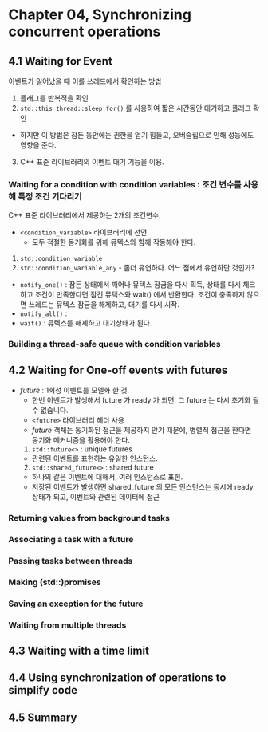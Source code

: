 # Chapter 04, Synchronizing concurrent operations


## 4.1 Waiting for Event
이벤트가 일어났을 때 이를 쓰레드에서 확인하는 방법
1. 플래그를 반복적을 확인
2. ```std::this_thread::sleep_for()``` 를 사용하여 짧은 시간동안 대기하고 플래그 확인
  - 하지만 이 방법은 잠든 동안에는 권한을 얻기 힘들고, 오버슬립으로 인해 성능에도 영향을 준다.
3. C++ 표준 라이브러리의 이벤트 대기 기능을 이용.


### Waiting for a condition with condition variables : 조건 변수를 사용해 특정 조건 기다리기
C++ 표준 라이브러리에서 제공하는 2개의 조건변수.
  * ```<condition_variable>``` 라이브러리에 선언
    - 모두 적절한 동기화를 위해 뮤텍스와 함께 작동해야 한다.
  1. ```std::condition_variable```
  2. ```std::condition_variable_any```
    - 좀더 유연하다. 어느 점에서 유연하단 것인가?
  - ```notify_one()``` : 잠든 상태에서 깨어나 뮤텍스 잠금을 다시 획득, 상태를 다시 체크하고 조건이 만족한다면 잠긴 뮤텍스와 wait() 에서 반환한다. 조건이 충족하지 않으면 쓰레드는 뮤텍스 잠금을 해제하고, 대기를 다시 시작.
  - ```notify_all()``` : 
  - ```wait()``` : 뮤텍스를 해제하고 대기상태가 된다.

### Building a thread-safe queue with condition variables

## 4.2 Waiting for One-off events with futures
- *future* : 1회성 이벤트를 모델화 한 것.
  - 한번 이벤트가 발생해서 future 가 ready 가 되면, 그 future 는 다시 초기화 될 수 없습니다.
  - ```<future>``` 라이브러리 헤더 사용
  - *future* 객체는 동기화된 접근을 제공하지 안기 때문에, 병렬적 접근을 한다면 동기화 메커니즘을 활용해야 한다.
  1. ```std::future<>``` : unique futures
    - 관련된 이벤트를 표현하는 유일한 인스턴스.
  2. ```std::shared_future<>``` : shared future
    - 하나의 같은 이벤트에 대해서, 여러 인스턴스로 표현.
    - 저장된 이벤트가 발생하면 shared_future 의 모든 인스턴스는 동시에 ready 상태가 되고, 이벤트와 관련된 데이터에 접근
     
### Returning values from background tasks

### Associating a task with a future
### Passing tasks between threads
### Making (std::)promises
### Saving an exception for the future
### Waiting from multiple threads
## 4.3 Waiting with a time limit
## 4.4 Using synchronization of operations to simplify code
## 4.5 Summary

